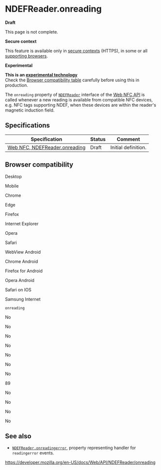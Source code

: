NDEFReader.onreading
====================

**Draft**

This page is not complete.

**Secure context**

This feature is available only in [secure contexts](https://developer.mozilla.org/en-US/docs/Web/Security/Secure_Contexts) (HTTPS), in some or all [supporting browsers](#browser_compatibility).

**Experimental**

**This is an [experimental technology](https://developer.mozilla.org/en-US/docs/MDN/Guidelines/Conventions_definitions#experimental)**  
Check the [Browser compatibility table](#browser_compatibility) carefully before using this in production.

The `onreading` property of [`NDEFReader`](../ndefreader) interface of the [Web NFC API](../webnfc_api) is called whenever a new reading is available from compatible NFC devices, e.g. NFC tags supporting NDEF, when these devices are within the reader's magnetic induction field.

Specifications
--------------

<table><thead><tr class="header"><th>Specification</th><th>Status</th><th>Comment</th></tr></thead><tbody><tr class="odd"><td><a href="https://w3c.github.io/web-nfc/#dom-ndefreader">Web NFC, NDEFReader.onreading</a></td><td>Draft</td><td>Initial definition.</td></tr></tbody></table>

Browser compatibility
---------------------

Desktop

Mobile

Chrome

Edge

Firefox

Internet Explorer

Opera

Safari

WebView Android

Chrome Android

Firefox for Android

Opera Android

Safari on IOS

Samsung Internet

`onreading`

No

No

No

No

No

No

No

89

No

No

No

No

See also
--------

-   [`NDEFReader.onreadingerror`](onreadingerror), property representing handler for `readingerror` events.

<a href="https://developer.mozilla.org/en-US/docs/Web/API/NDEFReader/onreading" class="_attribution-link">https://developer.mozilla.org/en-US/docs/Web/API/NDEFReader/onreading</a>
